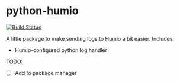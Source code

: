 # python-humio

[![Build Status](https://dsbcp.visualstudio.com/automation-coe/_apis/build/status/dsb-automation.python-humio?branchName=master)](https://dsbcp.visualstudio.com/automation-coe/_build/latest?definitionId=52)

A little package to make sending logs to Humio a bit easier. Includes:

- Humio-configured python log handler

TODO:

- [ ] Add to package manager
